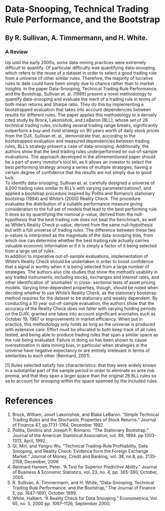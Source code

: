 # Data-Snooping, Technical Trading Rule Performance, and the Bootstrap
## By R. Sullivan, A. Timmermann, and H. White.
### A Review

  Up until the early 2000s, some data-mining practices were extremely difficult to quantify. Of particular difficulty was quantifying data-snooping, which refers to the reuse of a dataset in order to select a good trading rule from a universe of other similar rules. Therefore, the majority of lucrative rules to date could have been simply due to chance rather than to market insights. In the paper Data-Snooping, Technical Trading Rule Performance, and the Bootstrap, Sullivan et. al. (1999) present a novel methodology to quantify data-snooping and evaluate the merit of a trading rule in terms of both mean returns and Sharpe ratio. They do this by implementing a bootstrapped evaluation that takes into account dependencies between results for different rules. The paper applies this methodology to a densely cited study by Brock, Lakonishok, and LeBaron (BLL), whose set of 26 technical trading rules, including several trading range breaks, significantly outperform a buy-and-hold strategy on 90 years worth of daily stock prices from the DJX. Sullivan et. al., demonstrate that, according to the bootstrapped evaluation and measured dependencies between trading rules, BLL’s strategy present a case of data-snooping. Additionally, the authors show that the best trading rules underperformed on out-of-sample evaluations. The approach developed in the aforementioned paper should be a part of every investor’s tool kit, as it allows an investor to select the best performing strategy among a series of multiple strategies, having a certain degree of confidence that the results are not simply due to good luck.<br>
  To identify data-snooping, Sullivan et. al. carefully designed a universe of 8,000 trading rules similar to BLL’s with varying parameterizations1, and applied a bootstrap procedure inspired by Politis and Romano’s stationary bootstrap (1994) and White’s (2000) Reality Check. The procedure evaluates the distribution of a suitable performance measure giving consideration to the full set of models that lead to the best performing rule. It does so by quantifying the nominal p-value, derived from the null-hypothesis that the best trading rule does not beat the benchmark, as well as White’s Reality Check p-value, derived from the same null-hypothesis but with a full universe of trading rules. The difference between these two p-values is interpreted as the magnitude of the data-snooping bias, from which one can determine whether the best trading rule actually carries valuable economic information or if it is simply a factor of it being selected from a large set of rules.<br>
  In addition to imperative out-of-sample evaluations, implementation of White’s Reality Check should be undertaken in order to boost confidence that a signal is worthy when it is being selected from a large number of strategies. The authors also cite studies that show the method’s usability in any traded instruments, including stocks, exchanges and interest rates, and other identification of ‘anomalies’ in cross- sectional tests of asset pricing models. Varying time-dependent properties, though, should be noted when deciding whether to use White’s Reality Check, as the stationary bootstrap method requires for the dataset to be stationary and weakly dependent. By conducting a 10 year out-of-sample evaluation, the authors show that the accuracy of the Reality Check does not falter with varying holding periods on the DJIX, granted one takes into account significant anomalies such as October 19, 1987 or improvements in market efficiency. When put in practice, this methodology only holds as long as the universe is produced with extensive care. Effort must be allocated to both keep track of all rules tested, and being able to produce trading rules that span a similar space as the rule being evaluated. Failure in doing so has been shown to cause overestimation in data mining bias, in particular when strategies in the universe have negative expectancy or are entirely irrelevant in terms of similarities to each other (Reinhard, 2001). 


[1] Rules selected satisfy two characteristics: that they were widely known in a substantial part of the sample period in order to eliminate ex ante risk premia, and that they span a larger space than the original 26 BLL rules so as to account for snooping within the space spanned by the included rules.

# References
1. Brock, William, Josef Lakonishok, and Blake LeBaron. “Simple Technical Trading Rules and the Stochastic Properties of Stock Returns.” Journal of Finance 47, pp.1731-1764, December 1992.
2. Politis, Dimitris and Joseph P. Romano. “The Stationary Bootstrap.” Journal of the American Statistical Association, vol. 89, 1994. pp 1303-1313, April, 1992.
3. Qi, Min, and Yangru Wu. “Technical Trading-Rule Profitability, Data Snooping, and Reality Check: Evidence form the Foreign Exchange Market.” Journal of Money, Credit and Banking, vol. 38, no.8, pp. 2135-2158, December, 2006
4. Reinhard Hansen, Peter. “A Test for Superior Predictive Ability.” Journal of Business & Economic Statistics, vol. 23, no. 4, pp. 365-380, October, 2005.
5. R. Sullivan, A. Timmermann, and H. White, "Data-Snooping, Technical Trading Rule Performance, and the Bootstrap,” The Journal of Finance 5, pp. 1647–1691, October 1999.
6. White, Halbert. “A Reality Check for Data Snooping.” Econometrica, Vol. 65, no. 5, 2000 pp. 1097–1126, September 2000.
